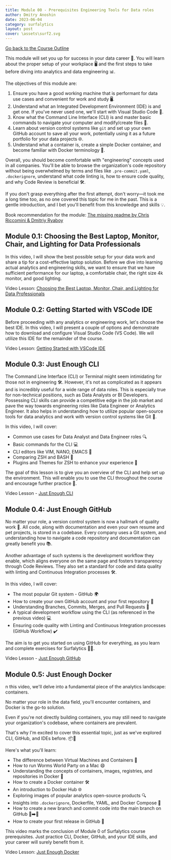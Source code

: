 ```yaml
---
title: Module 00 - Prerequisites Engineering Tools for Data roles
author: Dmitry Anoshin 
date: 2023-06-04
category: surfalytics
layout: post
cover: \assets\surf2.svg
---
```


[Go back to the Course Outline](https://surfalytics.com/surfalytics/2023-06-04-Introduction.html)

This module will set you up for success in your data career 🚀. You will learn about the proper setup of your workplace 🖥️ and the first steps to take before diving into analytics and data engineering 📊.

The objectives of this module are:
1. Ensure you have a good working machine that is performant for data use cases and convenient for work and study 🖥️.
2. Understand what an Integrated Development Environment (IDE) is and get one. If you've never used one, we'll start with Visual Studio Code 📝.
3. Know what the Command Line Interface (CLI) is and master basic commands to navigate your computer and modify/create files 📂.
4. Learn about version control systems like `git` and set up your own GitHub account to save all your work, potentially using it as a future portfolio for your data projects 🌐.
5. Understand what a container is, create a simple Docker container, and become familiar with Docker terminology 🐳.

Overall, you should become comfortable with "engineering" concepts used in all companies. You'll be able to browse the organization's code repository without being overwhelmed by terms and files like `.pre-commit.yaml`, `.dockerignore`, understand what code linting is, how to ensure code quality, and why Code Review is beneficial 🛠️.

If you don't grasp everything after the first attempt, don't worry—it took me a long time too, as no one covered this topic for me in the past. This is a gentle introduction, and I bet you'll benefit from this knowledge and skills 💡.

Book recommendation for the module: [The missing readme by Chris Riccomini & Dmitriy Ryaboy](https://www.amazon.com/Missing-README-Guide-Software-Engineer/dp/1718501838/ref=sr_1_1?crid=15NKZ042IIPXO&dib=eyJ2IjoiMSJ9.692HQhC7jXzUBC5W1mFu0yftVCNA4yDj1C5N2YV4shI.k7XtTHh8wL0FQB1d4zuVH4CazjoMBl4qzkBWh9Or1QU&dib_tag=se&keywords=The+Missing+Readme&qid=1726126577&s=books&sprefix=the+missing+readme%2Cstripbooks-intl-ship%2C167&sr=1-1)

Module 0.1: Choosing the Best Laptop, Monitor, Chair, and Lighting for Data Professionals
-------------

In this video, I will show the best possible setup for your data work and share a tip for a cost-effective laptop solution. Before we dive into learning actual analytics and engineering skills, we want to ensure that we have sufficient performance for our laptop, a comfortable chair, the right size 4k monitor, and good lighting.

Video Lesson: [Choosing the Best Laptop, Monitor, Chair, and Lighting for Data Professionals](https://youtu.be/LJIiCLu2gr8?si=ZVBedLM8Y2ESGuxj)

Module 0.2: Getting Started with VSCode IDE
-------------

Before proceeding with any analytics or engineering work, let's choose the best IDE. In this video, I will present a couple of options and demonstrate how to download and configure Visual Studio Code (VS Code). We will utilize this IDE for the remainder of the course.


Video Lesson: [Getting Started with VSCode IDE](https://youtu.be/bLmf98u0VuA?si=lkShXn4GA26-Sq6Q)

Module 0.3: Just Enough CLI
-------------

The Command Line Interface (CLI) or Terminal might seem intimidating for those not in engineering 🛠️. However, it's not as complicated as it appears and is incredibly useful for a wide range of data roles. This is especially true for non-technical positions, such as Data Analysts or BI Developers. Possessing CLI skills can provide a competitive edge in the job market and pave the way towards engineering roles like Data Engineer or Analytics Engineer. It also helps in understanding how to utilize popular open-source tools for data analytics and work with version control systems like Git 🚀.

In this video, I will cover:
- Common use cases for Data Analyst and Data Engineer roles 🔍
- Basic commands for the CLI 💻
- CLI editors like VIM, NANO, EMACS 📝
- Comparing ZSH and BASH 🤔
- Plugins and Themes for ZSH to enhance your experience 🎨

The goal of this lesson is to give you an overview of the CLI and help set up the environment. This will enable you to use the CLI throughout the course and encourage further practice 🌟.

Video Lesson - [Just Enough CLI](https://youtu.be/49H7ZCZUbnQ?si=vgBDnjk_zzPZyd_J)

Module 0.4: Just Enough GitHub
-------------

No matter your role, a version control system is now a hallmark of quality work 🌟. All code, along with documentation and even your own resume and pet projects, is stored in a codebase. Every company uses a Git system, and understanding how to navigate a code repository and documentation can greatly benefit you 📚.

Another advantage of such systems is the development workflow they enable, which aligns everyone on the same page and fosters transparency through Code Reviews. They also set a standard for code and data quality with linting and Continuous Integration processes 🛠️.

In this video, I will cover:
- The most popular Git system - GitHub 🌍
- How to create your own GitHub account and your first repository 🏁
- Understanding Branches, Commits, Merges, and Pull Requests 🌲
- A typical development workflow using the CLI (as referenced in the previous video) 💻
- Ensuring code quality with Linting and Continuous Integration processes (GitHub Workflow) ✔️

The aim is to get you started on using GitHub for everything, as you learn and complete exercises for Surfalytics 🏄‍♂️.

Video Lesson - [Just Enough GitHub](https://youtu.be/shco0WL69hU?si=WVypJbt_-We2-r-r)

Module 0.5: Just Enough Docker
-------------

n this video, we'll delve into a fundamental piece of the analytics landscape: containers. 

No matter your role in the data field, you'll encounter containers, and Docker is the go-to solution. 

Even if you're not directly building containers, you may still need to navigate your organization's codebase, where containers are prevalent. 

That's why I'm excited to cover this essential topic, just as we've explored CLI, GitHub, and IDEs before. 📦🚀

Here's what you'll learn:
- The difference between Virtual Machines and Containers 🤔
- How to run Worms World Party on a Mac 😄
- Understanding the concepts of containers, images, registries, and repositories in Docker 🐳
- How to create a Docker container 🛠️
- An introduction to Docker Hub 🌐
- Exploring images of popular analytics open-source products 🔍
- Insights into `.dockerignore`, Dockerfile, YAML, and Docker Compose 📝
- How to create a new branch and commit code into the main branch on GitHub 🌿➡️🔖
- How to create your first release in GitHub 🎉

This video marks the conclusion of Module 0 of Surfalytics course prerequisites. Just practice CLI, Docker, GitHub, and your IDE skills, and your career will surely benefit from it. 

Video Lesson: [Just Enough Docker](https://youtu.be/MCY9Jw_Sa4g?si=oA7a7E02aItgGziM)
